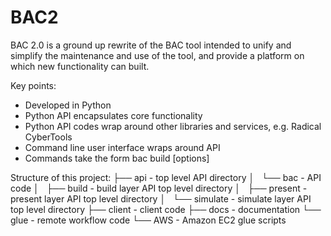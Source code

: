 # BAC2

BAC 2.0 is a ground up rewrite of the BAC tool intended to unify and simplify the maintenance and use of the tool, and provide a platform on which new functionality can built.

Key points:
* Developed in Python
* Python API encapsulates core functionality
* Python API codes wrap around other libraries and services, e.g. Radical CyberTools
* Command line user interface wraps around API
* Commands take the form bac build [options]

Structure of this project:
├── api - top level API directory
│   └── bac - API code
│       ├── build - build layer API top level directory
│       ├── present - present layer API top level directory
│       └── simulate - simulate layer API top level directory
├── client - client code
├── docs - documentation
└── glue - remote workflow code
    └── AWS - Amazon EC2 glue scripts
